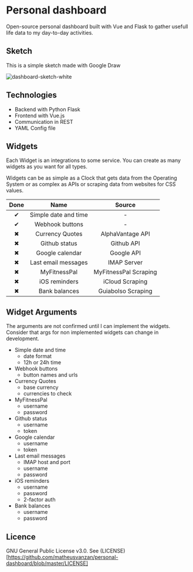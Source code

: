 # Personal dashboard

Open-source personal dashboard built with Vue and Flask to gather usefull life data to my day-to-day activities.


## Sketch

This is a simple sketch made with Google Draw

![dashboard-sketch-white](https://user-images.githubusercontent.com/4885447/82977941-b2750100-9fb9-11ea-8ef3-8269fabbe6f9.png)

## Technologies

- Backend with Python Flask
- Frontend with Vue.js
- Communication in REST
- YAML Config file


## Widgets

Each Widget is an integrations to some service. You can create as many widgets as you want for all types.



Widgets can be as simple as a Clock that gets data from the Operating System or as complex as APIs or scraping data from websites for CSS values.

|    Done   |         Name         |         Source        |
|:---------:|:--------------------:|:---------------------:|
|  &#10004; | Simple date and time |           -           |
|  &#10004; |    Webhook buttons   |           -           |
|  &#10006; |    Currency Quotes   |    AlphaVantage API   |
|  &#10006; |     Github status    |       Github API      |
|  &#10006; |    Google calendar   |       Google API      |
|  &#10006; |  Last email messages |      IMAP Server      |
|  &#10006; |     MyFitnessPal     | MyFitnessPal Scraping |
|  &#10006; |     iOS reminders    |    iCloud Scraping    |
|  &#10006; |     Bank balances    |   Guiabolso Scraping  |


## Widget Arguments

The arguments are not confirmed until I can implement the widgets. Consider that args for non implemented widgets can change in development.

- Simple date and time
    - date format
    - 12h or 24h time
- Webhook buttons
    - button names and urls
- Currency Quotes
    - base currency
    - currencies to check
- MyFitnessPal
    - username
    - password
- Github status
    - username
    - token
- Google calendar
    - username
    - token
- Last email messages
    - IMAP host and port
    - username
    - password
- iOS reminders
    - username
    - password
    - 2-factor auth
- Bank balances
    - username
    - password


## Licence

GNU General Public License v3.0. See (LICENSE)[https://github.com/matheusvanzan/personal-dashboard/blob/master/LICENSE]

